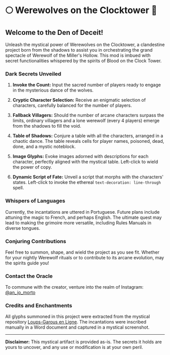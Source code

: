 # 🌕 Werewolves on the Clocktower 🏰

## Welcome to the Den of Deceit!

Unleash the mystical power of Werewolves on the Clocktower, a clandestine project born from the shadows to assist you in orchestrating the grand spectacle of Werewolf of the Miller's Hollow. This mod is imbued with secret functionalities whispered by the spirits of Blood on the Clock Tower.

### Dark Secrets Unveiled

1. **Invoke the Count:** Input the sacred number of players ready to engage in the mysterious dance of the wolves.

2. **Cryptic Character Selection:** Receive an enigmatic selection of characters, carefully balanced for the number of players.

3. **Fallback Villagers:** Should the number of arcane characters surpass the limits, ordinary villagers and a lone werewolf (every 4 players) emerge from the shadows to fill the void.

4. **Table of Shadows:** Conjure a table with all the characters, arranged in a chaotic dance. The table reveals cells for player names, poisoned, dead, done, and a mystic noteblock.

5. **Image Glyphs:** Evoke images adorned with descriptions for each character, perfectly aligned with the mystical table. Left-click to wield the power of copy.

6. **Dynamic Script of Fate:** Unveil a script that morphs with the characters' states. Left-click to invoke the ethereal `text-decoration: line-through` spell.

### Whispers of Languages

Currently, the incantations are uttered in Portuguese. Future plans include attuning the magic to French, and perhaps English. The ultimate quest may lead to making the grimoire more versatile, including Rules Manuals in diverse tongues.

### Conjuring Contributions

Feel free to summon, shape, and wield the project as you see fit. Whether for your nightly Werewolf rituals or to contribute to its arcane evolution, may the spirits guide you!

### Contact the Oracle

To commune with the creator, venture into the realm of Instagram: [@an_jo_morto](https://www.instagram.com/an_jo_morto/)

### Credits and Enchantments

All glyphs summoned in this project were extracted from the mystical repository [Loups-Garous en Ligne](https://www.loups-garous-en-ligne.com/). The incantations were inscribed manually in a Word document and captured in a mystical screenshot.

---

**Disclaimer:** This mystical artifact is provided as-is. The secrets it holds are yours to uncover, and any use or modification is at your own peril.
